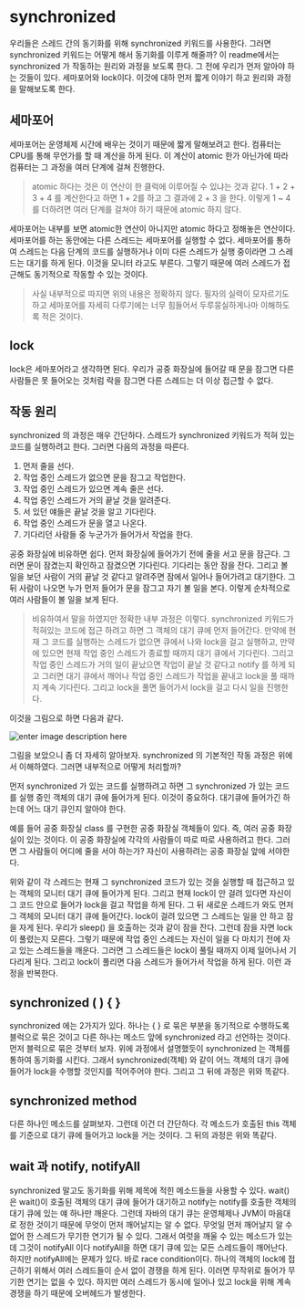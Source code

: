 ﻿
# synchronized

우리들은 스레드 간의 동기화를 위해 synchronized 키워드를 사용한다. 그러면 synchronized 키워드는 어떻게 해서 동기화를 이루게 해줄까? 이 readme에서는 synchronized 가 작동하는 원리와 과정을 보도록 한다. 그 전에 우리가 먼저 알아야 하는 것들이 있다. 세마포어와 lock이다. 이것에 대하 먼저 짧게 이야기 하고 원리와 과정을 말해보도록 한다.

## 세마포어

세마포어는 운영체제 시간에 배우는 것이기 때문에 짧게 말해보려고 한다. 
컴퓨터는 CPU를 통해 무언가를 할 때 계산을 하게 된다. 이 계산이 atomic 한가 아닌가에 따라 컴퓨터는 그 과정을 여러 단계에 걸쳐 진행한다. 

> atomic 하다는 것은 이 연산이 한 클럭에 이루어질 수 있냐는 것과 같다.  1 + 2 + 3 + 4 를 계산한다고 하면 1 + 2를 하고 그 결과에 2 + 3 을 한다. 이렇게 1 ~ 4를 더하려면 여러 단계를 걸쳐야 하기 때문에 atomic 하지 않다. 

세마포어는 내부를 보면 atomic한 연산이 아니지만 atomic 하다고 정해놓은 연산이다. 세마포어를 하는 동안에는 다른 스레드는 세마포어를 실행할 수 없다. 세마포어를 통하여 스레드는 다음 단계의 코드를 실행하거나 이미 다른 스레드가 실행 중이라면 그 스레드는 대기를 하게 된다. 이것을 모니터 라고도 부른다. 그렇기 때문에 여러 스레드가 접근해도 동기적으로 작동할 수 있는 것이다.

> 사실 내부적으로 따지면 위의 내용은 정확하지 않다. 필자의 실력이 모자르기도 하고 세마포어를 자세히 다루기에는 너무 힘들어서 두루뭉실하게나마 이해하도록 적은 것이다.

## lock
lock은 세마포어라고 생각하면 된다. 우리가 공중 화장실에 들어갈 때 문을 잠그면 다른 사람들은 못 들어오는 것처럼 락을 잠그면 다른 스레드는 더 이상 접근할 수 없다.

## 작동 원리
synchronized 의 과정은 매우 간단하다. 스레드가 synchronized 키워드가 적혀 있는 코드를 실행하려고 한다. 그러면 다음의 과정을 따른다.

 1. 먼저 줄을 선다.
 2. 작업 중인 스레드가 없으면 문을 잠그고 작업한다.
 3. 작업 중인 스레드가 있으면 계속 줄은 선다.
 4. 작업 중인 스레드가 거의 끝날 것을 알려준다. 
 5. 서 있던 얘들은 끝날 것을 알고 기다린다.
 6. 작업 중인 스레드가 문을 열고 나온다.
 7. 기다리던 사람들 중 누군가가 들어가서 작업을 한다.

공중 화장실에 비유하면 쉽다. 먼저 화장실에 들어가기 전에 줄을 서고 문을 잠근다. 그러면 문이 잠겼는지 확인하고 잠겼으면 기다린다. 기다리는 동안 잠을 잔다. 그리고 볼 일을 보던 사람이 거의 끝날 것 같다고 알려주면 잠에서 일어나 들어가려고 대기한다. 그 뒤 사람이 나오면 누가 먼저 들어가 문을 잠그고 자기 볼 일을 본다. 이렇게 순차적으로 여러 사람들이 볼 일을 보게 된다.

> 비유하여서 말을 하였지만 정확한 내부 과정은 이렇다. synchronized 키워드가 적혀있는 코드에 접근 하려고 하면 그 객체의 대기 큐에 먼저 들어간다. 만약에 현재 그 코드를 실행하는 스레드가 없으면 큐에서 나와 lock을 걸고 실행하고, 만약에  있으면 현재 작업 중인 스레드가 종료할 때까지 대기 큐에서 기다린다. 그리고 작업 중인 스레드가 거의 일이 끝났으면 작업이 끝날 것 같다고 notify 를 하게 되고 그러면 대기 큐에서 깨어나 작업 중인 스레드가 작업을 끝내고 lock을 풀 때까지 계속 기다린다. 그리고 lock을 풀면 들어가서 lock을 걸고 다시 일을 진행한다. 

이것을 그림으로 하면 다음과 같다.

![enter image description here](https://github.com/shouwn/Thread/blob/master/images/synchronized_lock.gif)

그림을 보았으니 좀 더 자세히 알아보자. synchronized 의 기본적인 작동 과정은 위에서 이해하였다. 그러면 내부적으로 어떻게 처리할까?

먼저 synchronized 가 있는 코드를 실행하려고 하면 그 synchronized 가 있는 코드를 실행 중인 객체의 대기 큐에 들어가게 된다. 이것이 중요하다. 대기큐에 들어가긴 하는데 어느 대기 큐인지 알아야 한다. 

예를 들어 공중 화장실 class 를 구현한 공중 화장실 객체들이 있다. 즉, 여러 공중 화장실이 있는 것이다. 이 공중 화장실에 각각의 사람들이 따로 따로 사용하려고 한다. 그러면 그 사람들이 어디에 줄을 서야 하는가? 자신이 사용하려는 공중 화장실 앞에 서야한다. 

위와 같이 각 스레드는 현재 그 synchronized 코드가 있는 것을 실행할 때 접근하고 있는 객체의 모니터 대기 큐에 들어가게 된다. 그리고 현재 lock이 안 걸려 있다면 자신이 그 코드 안으로 들어가 lock을 걸고 작업을 하게 된다. 그 뒤 새로운 스레드가 와도 먼저 그 객체의 모니터 대기 큐에 들어간다. lock이 걸려 있으면 그 스레드는 일을 안 하고 잠을 자게 된다. 우리가 sleep() 을 호출하는 것과 같이 잠을 잔다. 그런데 잠을 자면 lock이 풀렸는지 모른다. 그렇기 때문에 작업 중인 스레드는 자신이 일을 다 마치기 전에 자고 있는 스레드들을 깨운다. 그러면 그 스레드들은 lock이 풀릴 때까지 이제 일어나서 기다리게 된다. 그리고 lock이 풀리면 다음 스레드가 들어가서 작업을 하게 된다. 이런 과정을 반복한다.

 ## synchronized ( ) { }
synchronized 에는 2가지가 있다. 하나는 { } 로 묶은 부분을 동기적으로 수행하도록 블럭으로 묶은 것이고 다른 하나는 메소드 앞에 synchronized 라고 선언하는 것이다. 먼저 블럭으로 묶은 것부터 보자. 위에 과정에서 설명했듯이 synchronized 는 객체를 통하여 동기화를 시킨다. 그래서 synchronized(객체) 와 같이 어느 객체의 대기 큐에 들어가 lock을 수행할 것인지를 적어주어야 한다. 그리고 그 뒤에 과정은 위와 똑같다.

## synchronized method
다른 하나인 메소드를 살펴보자. 그런데 이건 더 간단하다. 각 메소드가 호출된 this 객체를 기준으로 대기 큐에 들어가고 lock을 거는 것이다. 그 뒤의 과정은 위와 똑같다.

## wait 과 notify, notifyAll
synchronized 말고도 동기화를 위해 제목에 적힌 메소드들을 사용할 수 있다. wait()은 wait()이 호출된 객체의 대기 큐에 들어가 대기하고 notify는 notify를 호출한 객체의 대기 큐에 있는 얘 하나만 깨운다. 그런데 자바의 대기 큐는 운영체제나 JVM이 마음대로 정한 것이기 때문에 무엇이 먼저 깨어날지는 알 수 없다. 무엇일 먼저 깨어날지 알 수 없어 한 스레드가 무기한 연기가 될 수 있다. 그래서 여럿을 깨울 수 있는 메소드가 있는데 그것이 notifyAll 이다 notifyAll을 하면 대기 큐에 있는 모든 스레드들이 깨어난다. 하지만 notifyAll에는 문제가 있다. 바로 race condition이다. 하나의 객체의 lock에 접근하기 위해서 여러 스레드들이 순서 없이 경쟁을 하게 된다. 이러면 무작위로 들어가 무기한 연기는 없을 수 있다. 하지만 여러 스레드가 동시에 일어나 있고 lock을 위해 계속 경쟁을 하기 때문에 오버헤드가 발생한다.
